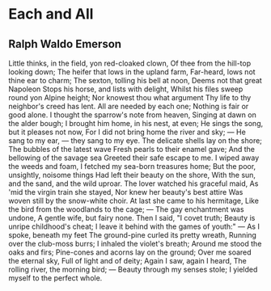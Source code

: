# Each and All
## Ralph Waldo Emerson
Little thinks, in the field, yon red-cloaked clown,
Of thee from the hill-top looking down;
The heifer that lows in the upland farm,
Far-heard, lows not thine ear to charm;
The sexton, tolling his bell at noon,
Deems not that great Napoleon
Stops his horse, and lists with delight,
Whilst his files sweep round yon Alpine height;
Nor knowest thou what argument
Thy life to thy neighbor's creed has lent.
All are needed by each one;
Nothing is fair or good alone.
I thought the sparrow's note from heaven,
Singing at dawn on the alder bough;
I brought him home, in his nest, at even;
He sings the song, but it pleases not now,
For I did not bring home the river and sky; —
He sang to my ear, — they sang to my eye.
The delicate shells lay on the shore;
The bubbles of the latest wave
Fresh pearls to their enamel gave;
And the bellowing of the savage sea
Greeted their safe escape to me.
I wiped away the weeds and foam,
I fetched my sea-born treasures home;
But the poor, unsightly, noisome things
Had left their beauty on the shore,
With the sun, and the sand, and the wild uproar.
The lover watched his graceful maid,
As 'mid the virgin train she stayed,
Nor knew her beauty's best attire
Was woven still by the snow-white choir.
At last she came to his hermitage,
Like the bird from the woodlands to the cage; —
The gay enchantment was undone,
A gentle wife, but fairy none.
Then I said, "I covet truth;
Beauty is unripe childhood's cheat;
I leave it behind with the games of youth:" —
As I spoke, beneath my feet
The ground-pine curled its pretty wreath,
Running over the club-moss burrs;
I inhaled the violet's breath;
Around me stood the oaks and firs;
Pine-cones and acorns lay on the ground;
Over me soared the eternal sky,
Full of light and of deity;
Again I saw, again I heard,
The rolling river, the morning bird; —
Beauty through my senses stole;
I yielded myself to the perfect whole.